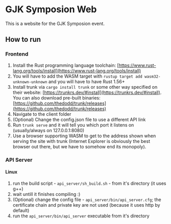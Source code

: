 # GJK Symposion Web
This is a website for the GJK Symposion event.

## How to run
### Frontend
1. Install the Rust programming language toolchain: [https://www.rust-lang.org/tools/install](https://www.rust-lang.org/tools/install)
2. You will have to add the WASM target with `rustup target add wasm32-unknown-unknown` and you will have to have Rust 1.56+
3. Install trunk via `cargo install trunk` or some other way specified on their website: [https://trunkrs.dev/#install](https://trunkrs.dev/#install). You can also download pre-built binaries: [https://github.com/thedodd/trunk/releases](https://github.com/thedodd/trunk/releases)
4. Navigate to the client folder
5. (Optional) Change the config.json file to use a different API link
6. Run `trunk serve` and it will tell you which port it listens on (usually/always on 127.0.0.1:8080)
7. Use a browser supporting WASM to get to the address shown when serving the site with trunk (Internet Explorer is obviously the best browser out there, but we have to somehow end its monopoly).

### API Server
#### Linux
1. run the build script - `api_server/sh_build.sh` - from it's directory (it uses g++)
2. wait untill it finishes compiling :)
3. (Optional) change the config file - `api_server/bin/api_server.cfg`; the certificate chain and private key are not used (because it uses http by default)
4. run the `api_server/bin/api_server` executable from it's directory
